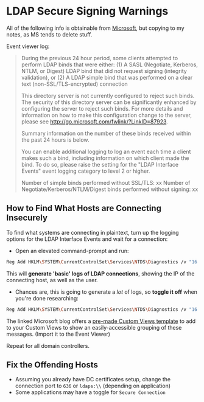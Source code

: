 # LDAP Secure Signing Warnings

All of the following info is obtainable from [Microsoft](https://docs.microsoft.com/en-us/archive/blogs/russellt/identifying-clear-text-ldap-binds-to-your-dcs), but copying to my notes, as MS tends to delete stuff.

Event viewer log:

> During the previous 24 hour period, some clients attempted to perform LDAP binds that were either:
> (1) A SASL (Negotiate, Kerberos, NTLM, or Digest) LDAP bind that did not request signing (integrity validation), or
> (2) A LDAP simple bind that was performed on a clear text (non-SSL/TLS-encrypted) connection
>
> This directory server is not currently configured to reject such binds. The security of this directory server can be significantly enhanced by configuring the server to reject such binds. For more details and information on how to make this configuration change to the server, please see http://go.microsoft.com/fwlink/?LinkID=87923.
>
> Summary information on the number of these binds received within the past 24 hours is below.
>
> You can enable additional logging to log an event each time a client makes such a bind, including information on which client made the bind. To do so, please raise the setting for the "LDAP Interface Events" event logging category to level 2 or higher.
>
> Number of simple binds performed without SSL/TLS: xx
> Number of Negotiate/Kerberos/NTLM/Digest binds performed without signing: xx

## How to Find What Hosts are Connecting Insecurely

To find what systems are connecting in plaintext, turn up the logging options for the LDAP Interface Events and wait for a connection:

- Open an elevated command-prompt and run:

```bash
Reg Add HKLM\SYSTEM\CurrentControlSet\Services\NTDS\Diagnostics /v "16 LDAP Interface Events" /t REG_DWORD /d 2
```

This will **generate 'basic' logs of LDAP connections**, showing the IP of the connecting host, as well as the user.

- Chances are, this is going to generate a _lot_ of logs, so **toggle it off** when you're done researching:

```bash
Reg Add HKLM\SYSTEM\CurrentControlSet\Services\NTDS\Diagnostics /v "16 LDAP Interface Events" /t REG_DWORD /d 0
```

The linked Microsoft blog offers a [pre-made Custom Views template](ldap-binding-change-custom-view.xml) to add to your Custom Views to show an easily-accessible grouping of these messages. (Import it to the Event Viewer)

Repeat for all domain controllers.

## Fix the Offending Hosts

- Assuming you already have DC certificates setup, change the connection port to `636` or `ldaps:\\` (depending on application)
- Some applications may have a toggle for `Secure Connection`
